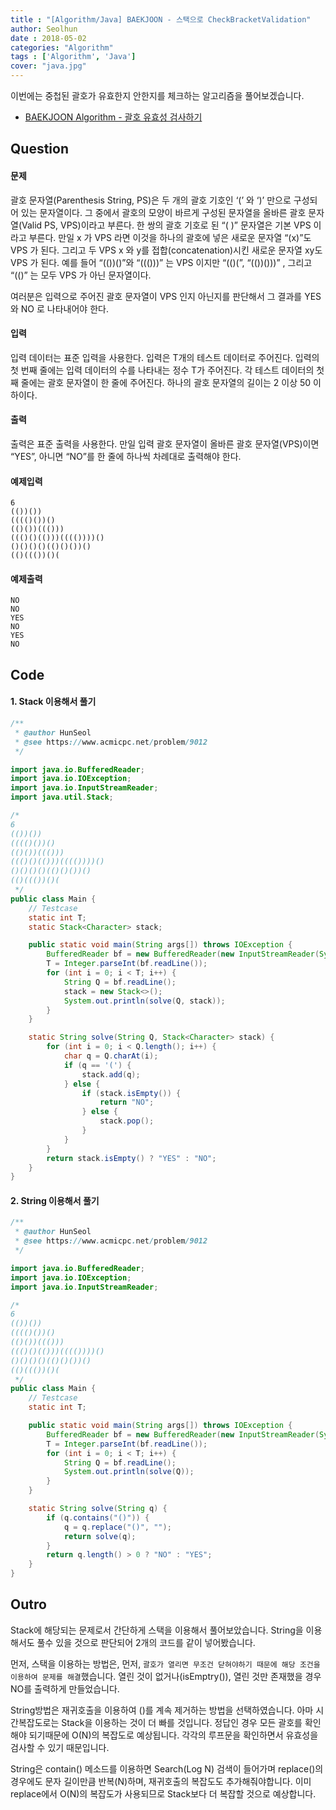 ```yaml
---
title : "[Algorithm/Java] BAEKJOON - 스택으로 CheckBracketValidation"
author: Seolhun
date : 2018-05-02
categories: "Algorithm"
tags : ['Algorithm', 'Java']
cover: "java.jpg"
---
```

이번에는 중첩된 괄호가 유효한지 안한지를 체크하는 알고리즘을 풀어보겠습니다.
- [BAEKJOON Algorithm - 괄호 유효성 검사하기](https://www.acmicpc.net/problem/9012)

## Question
#### 문제
괄호 문자열(Parenthesis String, PS)은 두 개의 괄호 기호인 ‘(’ 와 ‘)’ 만으로 구성되어 있는 문자열이다. 그 중에서 괄호의 모양이 바르게 구성된 문자열을 올바른 괄호 문자열(Valid PS, VPS)이라고 부른다. 한 쌍의 괄호 기호로 된 “( )” 문자열은 기본 VPS 이라고 부른다. 만일 x 가 VPS 라면 이것을 하나의 괄호에 넣은 새로운 문자열 “(x)”도 VPS 가 된다. 그리고 두 VPS x 와 y를 접합(concatenation)시킨 새로운 문자열 xy도 VPS 가 된다. 예를 들어 “(())()”와 “((()))” 는 VPS 이지만 “(()(”, “(())()))” , 그리고 “(()” 는 모두 VPS 가 아닌 문자열이다.

여러분은 입력으로 주어진 괄호 문자열이 VPS 인지 아닌지를 판단해서 그 결과를 YES 와 NO 로 나타내어야 한다.

#### 입력
입력 데이터는 표준 입력을 사용한다. 입력은 T개의 테스트 데이터로 주어진다. 입력의 첫 번째 줄에는 입력 데이터의 수를 나타내는 정수 T가 주어진다. 각 테스트 데이터의 첫째 줄에는 괄호 문자열이 한 줄에 주어진다. 하나의 괄호 문자열의 길이는 2 이상 50 이하이다.

#### 출력
출력은 표준 출력을 사용한다. 만일 입력 괄호 문자열이 올바른 괄호 문자열(VPS)이면 “YES”, 아니면 “NO”를 한 줄에 하나씩 차례대로 출력해야 한다.

#### 예제입력
```
6
(())())
(((()())()
(()())((()))
((()()(()))(((())))()
()()()()(()()())()
(()((())()(
```

#### 예제출력
```
NO
NO
YES
NO
YES
NO
```

## Code
#### 1. Stack 이용해서 풀기
```java
/**
 * @author HunSeol
 * @see https://www.acmicpc.net/problem/9012
 */

import java.io.BufferedReader;
import java.io.IOException;
import java.io.InputStreamReader;
import java.util.Stack;

/*
6
(())())
(((()())()
(()())((()))
((()()(()))(((())))()
()()()()(()()())()
(()((())()(
 */
public class Main {
    // Testcase
    static int T;
    static Stack<Character> stack;

    public static void main(String args[]) throws IOException {
        BufferedReader bf = new BufferedReader(new InputStreamReader(System.in));
        T = Integer.parseInt(bf.readLine());
        for (int i = 0; i < T; i++) {
            String Q = bf.readLine();
            stack = new Stack<>();
            System.out.println(solve(Q, stack));
        }
    }

    static String solve(String Q, Stack<Character> stack) {
        for (int i = 0; i < Q.length(); i++) {
            char q = Q.charAt(i);
            if (q == '(') {
                stack.add(q);
            } else {
                if (stack.isEmpty()) {
                    return "NO";
                } else {
                    stack.pop();
                }
            }
        }
        return stack.isEmpty() ? "YES" : "NO";
    }
}
```

#### 2. String 이용해서 풀기
```java
/**
 * @author HunSeol
 * @see https://www.acmicpc.net/problem/9012
 */

import java.io.BufferedReader;
import java.io.IOException;
import java.io.InputStreamReader;

/*
6
(())())
(((()())()
(()())((()))
((()()(()))(((())))()
()()()()(()()())()
(()((())()(
 */
public class Main {
    // Testcase
    static int T;

    public static void main(String args[]) throws IOException {
        BufferedReader bf = new BufferedReader(new InputStreamReader(System.in));
        T = Integer.parseInt(bf.readLine());
        for (int i = 0; i < T; i++) {
            String Q = bf.readLine();
            System.out.println(solve(Q));
        }
    }

    static String solve(String q) {
        if (q.contains("()")) {
            q = q.replace("()", "");
            return solve(q);
        }
        return q.length() > 0 ? "NO" : "YES";
    }
}
```

## Outro
Stack에 해당되는 문제로서 간단하게 스택을 이용해서 풀어보았습니다. String을 이용해서도 풀수 있을 것으로 판단되어 2개의 코드를 같이 넣어봤습니다.

먼저, 스택을 이용하는 방법은, 먼저, `괄호가 열리면 무조건 닫혀야하기 때문에 해당 조건을 이용하여 문제를 해결`했습니다. 열린 것이 없거나(isEmptry()), 열린 것만 존재했을 경우 NO를 출력하게 만들었습니다.

String방법은 재귀호출을 이용하여 ()를 계속 제거하는 방법을 선택하였습니다. 아마 시간복잡도로는 Stack을 이용하는 것이 더 빠를 것입니다. 정답인 경우 모든 괄호를 확인해야 되기때문에 O(N)의 복잡도로 예상됩니다. 각각의 루프문을 확인하면서 유효성을 검사할 수 있기 때문입니다.

String은 contain() 메소드를 이용하면 Search(Log N) 검색이 들어가며 replace()의 경우에도 문자 길이만큼 반복(N)하며, 재귀호출의 복잡도도 추가해줘야합니다. 이미 replace에서 O(N)의 복잡도가 사용되므로 Stack보다 더 복잡할 것으로 예상합니다.
